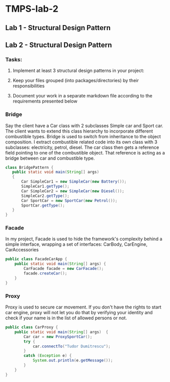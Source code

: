 # TMPS-lab-2
## Lab 1 - Structural Design Pattern

## Lab 2 - Structural Design Pattern
### Tasks:
 
1. Implement at least 3 structural design patterns in your project:
   
2. Keep your files grouped (into packages/directories) by their responsibilities
   
3. Document your work in a separate markdown file according to the requirements presented below 
### Bridge

Say the client have a Car class with 2 subclasses Simple car and Sport car. The client wants to extend this class hierarchy to incorporate different combustible types. Bridge is used to switch from inheritance to the object composition. I extract combustible related code into its own class with 3 subclasses: electricity, petrol, diesel. The car class then gets a reference field pointing to one of the combustible object. That reference is acting as a bridge between car and combustible type.
    
 ```java
class BridgePattern {
    public static void main(String[] args)
    {
        Car SimpleCar1 = new SimpleCar(new Battery());
        SimpleCar1.getType();
        Car SimpleCar2 = new SimpleCar(new Diesel());
        SimpleCar2.getType();
        Car SportCar = new SportCar(new Petrol());
        SportCar.getType();
    }
}
```

### Facade

In my project, Facade is used to hide the framework's complexity behind a simple interface, wrapping a set of interfaces: CarBody, CarEngine, CarAccessories

```java
public class FacadeCarApp {
    public static void main(String[] args) {
        CarFacade facade = new CarFacade();
        facade.createCar();
    }
}
```

### Proxy

Proxy is used to secure car movement. If you don\'t have the rights to start car engine, proxy will not let you do that by verifying your identity and check if your name is in the list of allowed persons or not.

```java
public class CarProxy {
    public static void main(String[] args)  {
        Car car = new ProxySportCar();
        try {
            car.connectTo("Tudor Dumitrescu");
        }
        catch (Exception e) {
            System.out.println(e.getMessage());
        }
    }
}
```
